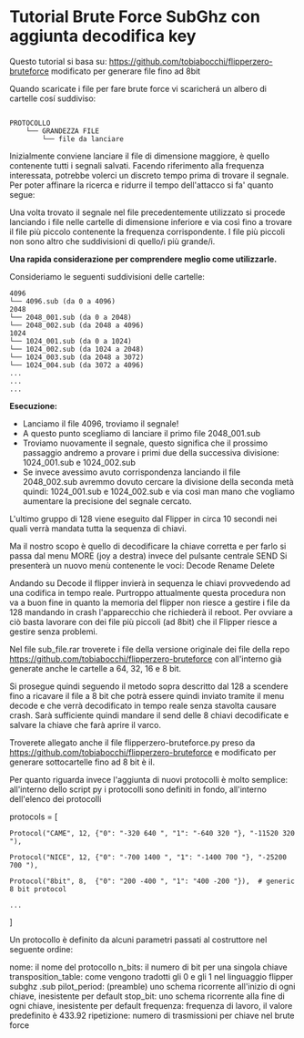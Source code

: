 # **Tutorial Brute Force SubGhz** con aggiunta decodifica key


Questo tutorial si basa su: https://github.com/tobiabocchi/flipperzero-bruteforce modificato per generare file fino ad 8bit

Quando scaricate i file per fare brute force vi scaricherá un albero di cartelle cosí suddiviso:  
```

PROTOCOLLO
    └── GRANDEZZA FILE
        └── file da lanciare

```
Inizialmente conviene lanciare il file di dimensione maggiore, è quello contenente tutti i segnali salvati. Facendo riferimento alla frequenza interessata, potrebbe volerci un discreto tempo prima di trovare il segnale.
Per poter affinare la ricerca e ridurre il tempo dell'attacco si fa' quanto segue:

Una volta trovato il segnale nel file precedentemente utilizzato si procede lanciando i file nelle cartelle di dimensione inferiore e via così fino a trovare il file più piccolo contenente  la frequenza corrispondente. I file più piccoli non sono altro che suddivisioni di quello/i più grande/i.

**Una rapida considerazione per comprendere meglio come utilizzarle.**

Consideriamo le seguenti suddivisioni delle cartelle:
```
4096
└── 4096.sub (da 0 a 4096)
2048
└── 2048_001.sub (da 0 a 2048)
└── 2048_002.sub (da 2048 a 4096)
1024
└── 1024_001.sub (da 0 a 1024)
└── 1024_002.sub (da 1024 a 2048)
└── 1024_003.sub (da 2048 a 3072)
└── 1024_004.sub (da 3072 a 4096)
...
...
...

```
**Esecuzione:**

- Lanciamo il file 4096, troviamo il segnale!
- A questo punto scegliamo di lanciare il primo file 2048_001.sub
- Troviamo nuovamente il segnale, questo significa che il prossimo passaggio andremo a provare i primi due della successiva divisione: 1024_001.sub e 1024_002.sub
- Se invece avessimo avuto corrispondenza lanciando il file 2048_002.sub avremmo dovuto cercare la divisione della seconda metà quindi: 1024_001.sub e 1024_002.sub e via così man mano che vogliamo aumentare la precisione del segnale cercato.

L'ultimo gruppo di 128 viene eseguito dal Flipper in circa 10 secondi nei quali verrà mandata tutta la sequenza di chiavi.


Ma il nostro scopo è quello di decodificare la chiave corretta e per farlo si passa dal menu MORE (joy a destra) invece del pulsante centrale SEND
Si presenterà un nuovo menù contenente le voci:
Decode
Rename
Delete

Andando su Decode il flipper invierà in sequenza le chiavi provvedendo ad una codifica in tempo reale.
Purtroppo attualmente questa procedura non va a buon fine in quanto la memoria del flipper non riesce a gestire i file da 128 mandando in crash l'apparecchio che richiederà il reboot.
Per ovviare a ciò basta lavorare con dei file più piccoli (ad 8bit) che il Flipper riesce a gestire senza problemi.

Nel file sub_file.rar troverete i file della versione originale dei file della repo https://github.com/tobiabocchi/flipperzero-bruteforce con all'interno già generate anche le cartelle a 64, 32, 16 e 8 bit.

Si prosegue quindi seguendo il metodo sopra descritto dal 128 a scendere fino a ricavare il file a 8 bit che potrà essere quindi inviato tramite il menu decode e che verrà decodificato in tempo reale senza stavolta causare crash.
Sarà sufficiente quindi mandare il send delle 8 chiavi decodificate e salvare la chiave che farà aprire il varco.

Troverete allegato anche il file flipperzero-bruteforce.py preso da https://github.com/tobiabocchi/flipperzero-bruteforce e modificato per generare sottocartelle fino ad 8 bit è il.

Per quanto riguarda invece l'aggiunta di nuovi protocolli è molto semplice: all'interno dello script py i protocolli sono definiti in fondo, all'interno dell'elenco dei protocolli

protocols = [

    Protocol("CAME", 12, {"0": "-320 640 ", "1": "-640 320 "}, "-11520 320 "),
    
    Protocol("NICE", 12, {"0": "-700 1400 ", "1": "-1400 700 "}, "-25200 700 "),
    
    Protocol("8bit", 8,  {"0": "200 -400 ", "1": "400 -200 "}),  # generic 8 bit protocol
    
    ...
    
]


Un protocollo è definito da alcuni parametri passati al costruttore nel seguente ordine:

nome: il nome del protocollo
n_bits: il numero di bit per una singola chiave
transposition_table: come vengono tradotti gli 0 e gli 1 nel linguaggio flipper subghz .sub
pilot_period: (preamble) uno schema ricorrente all'inizio di ogni chiave, inesistente per default
stop_bit: uno schema ricorrente alla fine di ogni chiave, inesistente per default
frequenza: frequenza di lavoro, il valore predefinito è 433.92
ripetizione: numero di trasmissioni per chiave nel brute force



